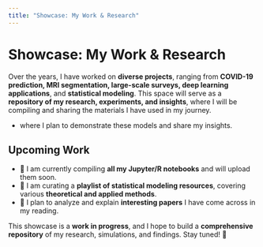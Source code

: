 ```yaml
---
title: "Showcase: My Work & Research"
---
```


# **Showcase: My Work & Research**

Over the years, I have worked on **diverse projects**, ranging from **COVID-19 prediction, MRI segmentation, large-scale surveys, deep learning applications**, and **statistical modeling**. This space will serve as a **repository of my research, experiments, and insights**, where I will be compiling and sharing the materials I have used in my journey.

* where I plan to demonstrate these models and share my insights.

## **Upcoming Work**
- 📌 I am currently compiling **all my Jupyter/R notebooks** and will upload them soon.
- 📌 I am curating a **playlist of statistical modeling resources**, covering various **theoretical and applied methods**.
- 📌 I plan to analyze and explain **interesting papers** I have come across in my reading.

This showcase is a **work in progress**, and I hope to build a **comprehensive repository** of my research, simulations, and findings. Stay tuned! 🚀
